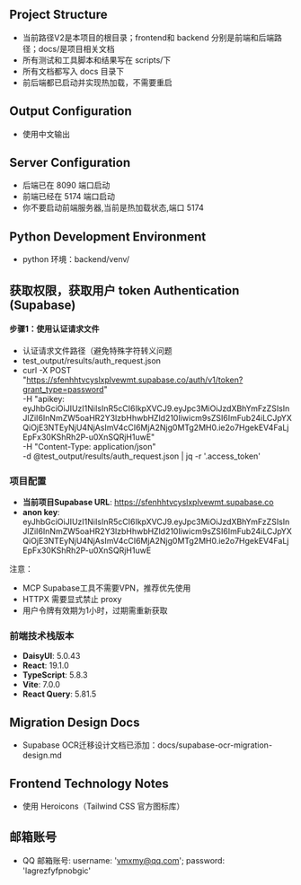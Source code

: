 ## Project Structure
- 当前路径V2是本项目的根目录；frontend和 backend 分别是前端和后端路径；docs/是项目相关文档
- 所有测试和工具脚本和结果写在 scripts/下
- 所有文档都写入 docs 目录下
- 前后端都已启动并实现热加载，不需要重启

## Output Configuration
- 使用中文输出

## Server Configuration
- 后端已在 8090 端口启动
- 前端已经在 5174 端口启动
- 你不要启动前端服务器,当前是热加载状态,端口 5174
  
## Python Development Environment
- python 环境：backend/venv/

## 获取权限，获取用户 token Authentication (Supabase)

#### 步骤1：使用认证请求文件
- 认证请求文件路径（避免特殊字符转义问题
- test_output/results/auth_request.json
- curl -X POST "https://sfenhhtvcyslxplvewmt.supabase.co/auth/v1/token?grant_type=password" \
        -H "apikey: eyJhbGciOiJIUzI1NiIsInR5cCI6IkpXVCJ9.eyJpc3MiOiJzdXBhYmFzZSIsInJlZiI6InNmZW5oaHR2Y3lzbHhwbHZld210Iiwicm9sZSI6ImFub24iLCJpYXQiOjE3NTEyNjU4NjAsImV4cCI6MjA2Njg0MTg2MH0.ie2o7HgekEV4FaLjEpFx30KShRh2P-u0XnSQRjH1uwE" \
        -H "Content-Type: application/json" \
        -d @test_output/results/auth_request.json | jq -r '.access_token'

### 项目配置
- **当前项目Supabase URL**: https://sfenhhtvcyslxplvewmt.supabase.co
- **anon key**: eyJhbGciOiJIUzI1NiIsInR5cCI6IkpXVCJ9.eyJpc3MiOiJzdXBhYmFzZSIsInJlZiI6InNmZW5oaHR2Y3lzbHhwbHZld210Iiwicm9sZSI6ImFub24iLCJpYXQiOjE3NTEyNjU4NjAsImV4cCI6MjA2Njg0MTg2MH0.ie2o7HgekEV4FaLjEpFx30KShRh2P-u0XnSQRjH1uwE

注意：
- MCP Supabase工具不需要VPN，推荐优先使用
- HTTPX 需要显式禁止 proxy
- 用户令牌有效期为1小时，过期需重新获取


### 前端技术栈版本
- **DaisyUI**: 5.0.43
- **React**: 19.1.0
- **TypeScript**: 5.8.3
- **Vite**: 7.0.0
- **React Query**: 5.81.5

## Migration Design Docs
- Supabase OCR迁移设计文档已添加：docs/supabase-ocr-migration-design.md

## Frontend Technology Notes
- 使用 Heroicons（Tailwind CSS 官方图标库）

## 邮箱账号
- QQ 邮箱账号: username: 'vmxmy@qq.com'; password: 'lagrezfyfpnobgic'